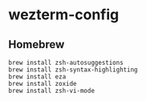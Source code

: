 # wezterm-config

## Homebrew

```
brew install zsh-autosuggestions
brew install zsh-syntax-highlighting 
brew install eza
brew install zoxide
brew install zsh-vi-mode
```
